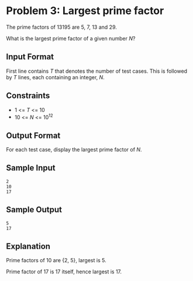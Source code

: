 # Problem 3: Largest prime factor

The prime factors of 13195 are 5, 7, 13 and 29.

What is the largest prime factor of a given number _N_?

## Input Format

First line contains _T_ that denotes the number of test cases. This is followed by _T_ lines, each containing an integer, _N_.

## Constraints

* 1 <= _T_ <= 10
* 10 <= _N_ <= 10<sup>12</sup>

## Output Format

For each test case, display the largest prime factor of _N_.

## Sample Input

    2
    10
    17

## Sample Output

    5
    17

## Explanation

Prime factors of 10 are {2, 5}, largest is 5.

Prime factor of 17 is 17 itself, hence largest is 17.
